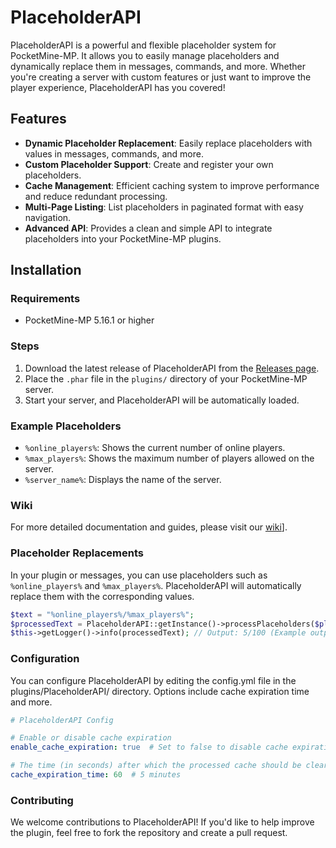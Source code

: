 # PlaceholderAPI

PlaceholderAPI is a powerful and flexible placeholder system for PocketMine-MP. It allows you to easily manage placeholders and dynamically replace them in messages, commands, and more. Whether you're creating a server with custom features or just want to improve the player experience, PlaceholderAPI has you covered!

## Features

- **Dynamic Placeholder Replacement**: Easily replace placeholders with values in messages, commands, and more.
- **Custom Placeholder Support**: Create and register your own placeholders.
- **Cache Management**: Efficient caching system to improve performance and reduce redundant processing.
- **Multi-Page Listing**: List placeholders in paginated format with easy navigation.
- **Advanced API**: Provides a clean and simple API to integrate placeholders into your PocketMine-MP plugins.

## Installation

### Requirements
- PocketMine-MP 5.16.1 or higher

### Steps
1. Download the latest release of PlaceholderAPI from the [Releases page](https://github.com/yourusername/PlaceholderAPI/releases).
2. Place the `.phar` file in the `plugins/` directory of your PocketMine-MP server.
3. Start your server, and PlaceholderAPI will be automatically loaded.

### Example Placeholders
- `%online_players%`: Shows the current number of online players.
- `%max_players%`: Shows the maximum number of players allowed on the server.
- `%server_name%`: Displays the name of the server.

### Wiki
For more detailed documentation and guides, please visit our [wiki](https://github.com/MohamadRZ4/Placeholder/wiki)].

### Placeholder Replacements
In your plugin or messages, you can use placeholders such as `%online_players%` and `%max_players%`. PlaceholderAPI will automatically replace them with the corresponding values.

```php
$text = "%online_players%/%max_players%";
$processedText = PlaceholderAPI::getInstance()->processPlaceholders($player, $text);
$this->getLogger()->info(processedText); // Output: 5/100 (Example output)
```
### Configuration
You can configure PlaceholderAPI by editing the config.yml file in the plugins/PlaceholderAPI/ directory. Options include cache expiration time and more.

```yaml
# PlaceholderAPI Config

# Enable or disable cache expiration
enable_cache_expiration: true  # Set to false to disable cache expiration

# The time (in seconds) after which the processed cache should be cleared
cache_expiration_time: 60  # 5 minutes
```
### Contributing
We welcome contributions to PlaceholderAPI! If you'd like to help improve the plugin, feel free to fork the repository and create a pull request.

